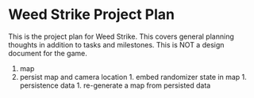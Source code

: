 # Weed Strike Project Plan

This is the project plan for Weed Strike. This covers general planning thoughts in addition to tasks and milestones. This is NOT a design document for the game.

1. map
  1. persist map and camera location
    1. embed randomizer state in map
    1. persistence data
    1. re-generate a map from persisted data
    